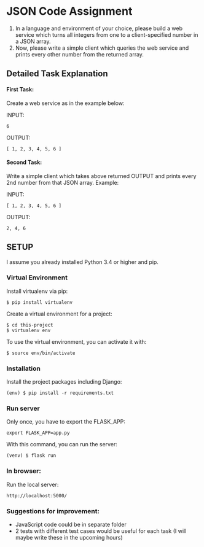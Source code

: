 # JSON Code Assignment

1. In a language and environment of your choice, please build a web service which turns all integers from one to a client-specified number in a JSON array.
2. Now, please write a simple client which queries the web service and prints every other number from the returned array.

## Detailed Task Explanation

#### First Task:
Create a web service as in the example below:

INPUT:

```
6
```

OUTPUT:

```
[ 1, 2, 3, 4, 5, 6 ]
```

#### Second Task:
Write a simple client which takes above returned OUTPUT and prints every 2nd number from that JSON array. Example:

INPUT:

```
[ 1, 2, 3, 4, 5, 6 ]
```

OUTPUT:

```
2, 4, 6
```

## SETUP

I assume you already installed Python 3.4 or higher and pip.

### Virtual Environment

Install virtualenv via pip:

```
$ pip install virtualenv
```

Create a virtual environment for a project:

```
$ cd this-project
$ virtualenv env
```

To use the virtual environment, you can activate it with:

```
$ source env/bin/activate
```

### Installation

Install the project packages including Django:

```
(env) $ pip install -r requirements.txt
```

### Run server

Only once, you have to export the FLASK_APP:

```
export FLASK_APP=app.py

```

With this command, you can run the server:

```
(venv) $ flask run
```

### In browser:

Run the local server:

```
http://localhost:5000/
```

### Suggestions for improvement:

- JavaScript code could be in separate folder
- 2 tests with different test cases would be useful for each task
(I will maybe write these in the upcoming hours)